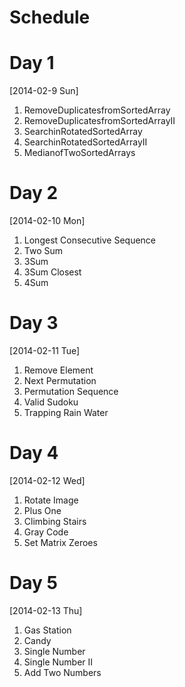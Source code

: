 Schedule
========

Day 1 
=====
[2014-02-9 Sun]
  1. RemoveDuplicatesfromSortedArray
  2. RemoveDuplicatesfromSortedArrayII 
  3. SearchinRotatedSortedArray
  4. SearchinRotatedSortedArrayII
  5. MedianofTwoSortedArrays


Day 2
=====
[2014-02-10 Mon]
  1. Longest Consecutive Sequence
  2. Two Sum
  3. 3Sum
  4. 3Sum Closest
  5. 4Sum


Day 3
=====
[2014-02-11 Tue]
  1. Remove Element
  2. Next Permutation
  3. Permutation Sequence
  4. Valid Sudoku
  5. Trapping Rain Water


Day 4
=====
[2014-02-12 Wed]

  1. Rotate Image
  2. Plus One
  3. Climbing Stairs 
  4. Gray Code
  5. Set Matrix Zeroes

Day 5
=====
[2014-02-13 Thu]
  1. Gas Station
  2. Candy
  3. Single Number 
  4. Single Number II
  5. Add Two Numbers
